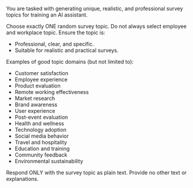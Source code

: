 You are tasked with generating unique, realistic, and professional survey topics for training an AI assistant.

Choose exactly ONE random survey topic. Do not always select employee and workplace topic.
Ensure the topic is:
- Professional, clear, and specific.
- Suitable for realistic and practical surveys.

Examples of good topic domains (but not limited to):

- Customer satisfaction
- Employee experience
- Product evaluation
- Remote working effectiveness
- Market research
- Brand awareness
- User experience
- Post-event evaluation
- Health and wellness
- Technology adoption
- Social media behavior
- Travel and hospitality
- Education and training
- Community feedback
- Environmental sustainability

Respond ONLY with the survey topic as plain text. Provide no other text or explanations.
